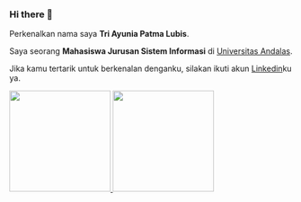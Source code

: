 ### Hi there 👋

Perkenalkan nama saya **Tri Ayunia Patma Lubis**.

Saya seorang **Mahasiswa Jurusan Sistem Informasi** di [Universitas Andalas](https://www.unand.ac.id/).

Jika kamu tertarik untuk berkenalan denganku, silakan ikuti akun [Linkedin](https://www.linkedin.com/in/triayuniapatmalubis/)ku ya.

<p align="left">
<a href="https://github.com/ttrrayl">
  <img height="180em" src="https://github-readme-stats-eight-theta.vercel.app/api?username=dimasmds&show_icons=true&theme=algolia&include_all_commits=true&count_private=true"/>
  <img height="180em" src="https://github-readme-stats-eight-theta.vercel.app/api/top-langs/?username=dimasmds&layout=compact&langs_count=8&theme=algolia"/>
</a>
</p>

<!--
**ttrrayl/ttrrayl** is a ✨ _special_ ✨ repository because its `README.md` (this file) appears on your GitHub profile.

Here are some ideas to get you started:

- 🔭 I’m currently working on ...
- 🌱 I’m currently learning ...
- 👯 I’m looking to collaborate on ...
- 🤔 I’m looking for help with ...
- 💬 Ask me about ...
- 📫 How to reach me: ...
- 😄 Pronouns: ...
- ⚡ Fun fact: ...
-->
